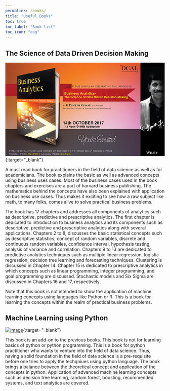 ```yaml
---
permalink: /books/
title: "Useful Books"
toc: true
toc_label: "Book list"
toc_icon: "cog"
---
```

## The Science of Data Driven Decision Making
[![image](/assets/images/book_prof_dinesh.jpeg)](https://www.amazon.in/Business-Analytics-Science-Driven-Decision/dp/8126568771/ref=sr_1_1?dchild=1&qid=1622181886&refinements=p_27%3AU+Dinesh+Kumar&s=books&sr=1-1 "Redirect to Amazon India"){:target="_blank"}

A must read book for practitioners in the field of data science as well as for academicians. The book explains the basic as well as advanced concepts using 
business uses cases. Most of the business cases used in the book chapters and exercises are a part of harvard business publishing. The mathematics behind the concepts have also been explained with application on business use cases. Thus makes it exciting to see how a raw subject like math, to many folks, comes alive to solve practical business problems. 

The book has 17 chapters and addresses all components of analytics such as descriptive, predictive and prescriptive analytics. The first chapter is 
dedicated to introduction to business analytics and its components such as descriptive, predictive and prescriptive analytics along with several applications. Chapters 2 to 8, discusses the basic statistical concepts such as descriptive statistics, concept of random variables, discrete and continuous random variables, confidence interval, hypothesis testing, analysis of variance and correlation. Chapters 9 to 13 are dedicated to predictive analytics techniques such as multiple linear regression, logistic regression, decision tree learning and forecasting techniques. Clustering is discussed in Chapter 14. Chapter 15 is dedicated to prescriptive analytics in which concepts such as linear programming, integer programming, and goal programming are discussed. Stochastic models and Six Sigma are discussed in Chapters 16 and 17, respectively.

Note that this book is not intended to show the application of machine learning concepts using languages like Python or R. This is a book for learning the concepts within the realm of practical business problems.

## Machine Learning using Python

[![image](/assets/images/book_manu1.jpeg)](https://www.amazon.in/Machine-Learning-Python-Manaranjan-Pradhan/dp/8126579900 "Redirect to Amazon India"){:target="_blank"}

This book is an add-on to the previous books. This book is not for learning basics of python or python programming. This is a book for python practitioner who wants to venture into the field of data science. Thus, having a solid foundation in the field of data science is a pre-requisite before one tries to apply the techqniues using python language. The book brings a balance between the theoretical concept and application of the concepts in python. Application of advanced machine learning concepts such as decision tree learning, random forest, boosting, recommended systems, and text analytics are covered.
 
